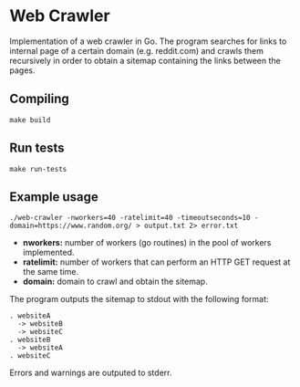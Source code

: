 # Web Crawler

Implementation of a web crawler in Go. The program searches for links to internal page of a certain domain (e.g. reddit.com) and crawls them recursively in order to obtain a sitemap containing the links between the pages.

## Compiling 

```make build```

## Run tests

```make run-tests```

## Example usage

```./web-crawler -nworkers=40 -ratelimit=40 -timeoutseconds=10 -domain=https://www.random.org/ > output.txt 2> error.txt```

- **nworkers:** number of workers (go routines) in the pool of workers implemented.
- **ratelimit:** number of workers that can perform an HTTP GET request at the same time.
- **domain:** domain to crawl and obtain the sitemap.

The program outputs the sitemap to stdout with the following format:
```
. websiteA
  -> websiteB
  -> websiteC
. websiteB
  -> websiteA
. websiteC
```

Errors and warnings are outputed to stderr.